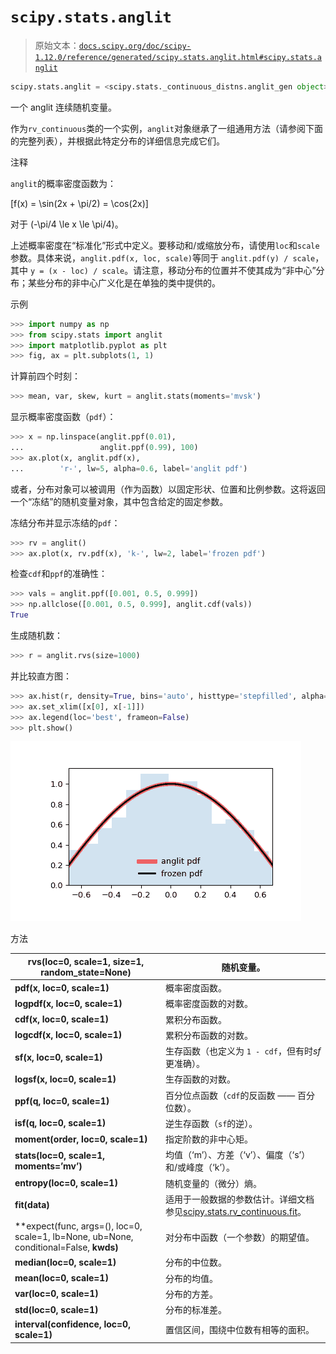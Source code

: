 # `scipy.stats.anglit`

> 原始文本：[`docs.scipy.org/doc/scipy-1.12.0/reference/generated/scipy.stats.anglit.html#scipy.stats.anglit`](https://docs.scipy.org/doc/scipy-1.12.0/reference/generated/scipy.stats.anglit.html#scipy.stats.anglit)

```py
scipy.stats.anglit = <scipy.stats._continuous_distns.anglit_gen object>
```

一个 anglit 连续随机变量。

作为`rv_continuous`类的一个实例，`anglit`对象继承了一组通用方法（请参阅下面的完整列表），并根据此特定分布的详细信息完成它们。

注释

`anglit`的概率密度函数为：

\[f(x) = \sin(2x + \pi/2) = \cos(2x)\]

对于 \(-\pi/4 \le x \le \pi/4\)。

上述概率密度在“标准化”形式中定义。要移动和/或缩放分布，请使用`loc`和`scale`参数。具体来说，`anglit.pdf(x, loc, scale)`等同于 `anglit.pdf(y) / scale`，其中 `y = (x - loc) / scale`。请注意，移动分布的位置并不使其成为“非中心”分布；某些分布的非中心广义化是在单独的类中提供的。

示例

```py
>>> import numpy as np
>>> from scipy.stats import anglit
>>> import matplotlib.pyplot as plt
>>> fig, ax = plt.subplots(1, 1) 
```

计算前四个时刻：

```py
>>> mean, var, skew, kurt = anglit.stats(moments='mvsk') 
```

显示概率密度函数（`pdf`）：

```py
>>> x = np.linspace(anglit.ppf(0.01),
...                 anglit.ppf(0.99), 100)
>>> ax.plot(x, anglit.pdf(x),
...        'r-', lw=5, alpha=0.6, label='anglit pdf') 
```

或者，分布对象可以被调用（作为函数）以固定形状、位置和比例参数。这将返回一个“冻结”的随机变量对象，其中包含给定的固定参数。

冻结分布并显示冻结的`pdf`：

```py
>>> rv = anglit()
>>> ax.plot(x, rv.pdf(x), 'k-', lw=2, label='frozen pdf') 
```

检查`cdf`和`ppf`的准确性：

```py
>>> vals = anglit.ppf([0.001, 0.5, 0.999])
>>> np.allclose([0.001, 0.5, 0.999], anglit.cdf(vals))
True 
```

生成随机数：

```py
>>> r = anglit.rvs(size=1000) 
```

并比较直方图：

```py
>>> ax.hist(r, density=True, bins='auto', histtype='stepfilled', alpha=0.2)
>>> ax.set_xlim([x[0], x[-1]])
>>> ax.legend(loc='best', frameon=False)
>>> plt.show() 
```

![../../_images/scipy-stats-anglit-1.png](img/b2ff691713ac8d1514984dabdd0cd875.png)

方法

| **rvs(loc=0, scale=1, size=1, random_state=None)** | 随机变量。 |
| --- | --- |
| **pdf(x, loc=0, scale=1)** | 概率密度函数。 |
| **logpdf(x, loc=0, scale=1)** | 概率密度函数的对数。 |
| **cdf(x, loc=0, scale=1)** | 累积分布函数。 |
| **logcdf(x, loc=0, scale=1)** | 累积分布函数的对数。 |
| **sf(x, loc=0, scale=1)** | 生存函数（也定义为 `1 - cdf`，但有时*sf*更准确）。 |
| **logsf(x, loc=0, scale=1)** | 生存函数的对数。 |
| **ppf(q, loc=0, scale=1)** | 百分位点函数（`cdf`的反函数 —— 百分位数）。 |
| **isf(q, loc=0, scale=1)** | 逆生存函数（`sf`的逆）。 |
| **moment(order, loc=0, scale=1)** | 指定阶数的非中心矩。 |
| **stats(loc=0, scale=1, moments=’mv’)** | 均值（‘m’）、方差（‘v’）、偏度（‘s’）和/或峰度（‘k’）。 |
| **entropy(loc=0, scale=1)** | 随机变量的（微分）熵。 |
| **fit(data)** | 适用于一般数据的参数估计。详细文档参见[scipy.stats.rv_continuous.fit](https://docs.scipy.org/doc/scipy/reference/generated/scipy.stats.rv_continuous.fit.html#scipy.stats.rv_continuous.fit)。 |
| **expect(func, args=(), loc=0, scale=1, lb=None, ub=None, conditional=False, **kwds)** | 对分布中函数（一个参数）的期望值。 |
| **median(loc=0, scale=1)** | 分布的中位数。 |
| **mean(loc=0, scale=1)** | 分布的均值。 |
| **var(loc=0, scale=1)** | 分布的方差。 |
| **std(loc=0, scale=1)** | 分布的标准差。 |
| **interval(confidence, loc=0, scale=1)** | 置信区间，围绕中位数有相等的面积。 |
